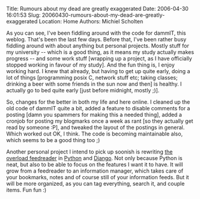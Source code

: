 Title: Rumours about my dead are greatly exaggerated
Date: 2006-04-30 16:01:53
Slug: 20060430-rumours-about-my-dead-are-greatly-exaggerated
Location: Home
Authors: Michiel Scholten

<p>As you can see, I've been fiddling around with the code for dammIT, this weblog. That's been the last few days. Before that, I've been rather busy fiddling around with about anything but personal projects. Mostly stuff for my university -- which is a good thing, as it means my study actually makes progress -- and some work stuff [wrapping up a project, as I have officially stopped working in favour of my study]. And the fun thing is, I enjoy working hard. I knew that already, but having to get up quite early, doing a lot of things [programming posix C, network stuff etc; taking classes; drinking a beer with some friends in the sun now and then] is healthy. I actually go to bed quite early [just before midnight, mostly ;)].</p>

<p>So, changes for the better in both my life and here online. I cleaned up the old code of dammIT quite a bit, added a feature to disable comments for a posting [damn you spammers for making this a needed thing], added a cronjob for posting my blogmarks once a week as rant [so they actually get read by someone :P], and tweaked the layout of the postings in general. Which worked out OK, I think. The code is becoming maintainable also, which seems to be a good thing too ;)</p>

<p>Another personal project I intend to pick up soonish is rewriting <a href="https://overload.aquariusoft.org/">the overload feedreader</a> in <a href="http://www.python.org/">Python</a> and <a href="http://www.djangoproject.com/">Django</a>. Not only because Python is neat, but also to be able to focus on the features I want it to have. It will grow from a feedreader to an information manager, which takes care of your bookmarks, notes and of course still of your information feeds. But it will be more organized, as you can tag everything, search it, and couple items. Fun fun :)</p>